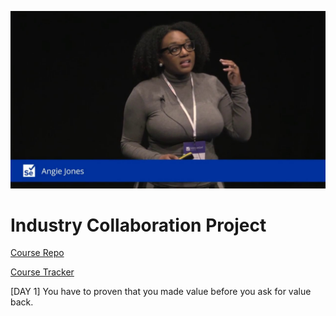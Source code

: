 ![working cross-functionally](angieJonesInspiration.jpg)
# Industry Collaboration Project

[Course Repo](https://github.com/Make-School-Courses/SPD-2.1-Industry-Collaboration-Project)

[Course Tracker](https://docs.google.com/spreadsheets/d/19eUZSsXGDw89uCwRQXI0vGzw_P0WqstopeJGF__A00A/)

[DAY 1] You have to proven that you made value before you ask for value back.
